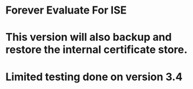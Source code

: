 # Forever Evaluate For ISE
# This version will also backup and restore the internal certificate store.
# Limited testing done on version 3.4
